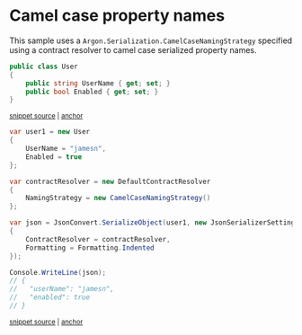 # Camel case property names

This sample uses a `Argon.Serialization.CamelCaseNamingStrategy` specified using a contract resolver to camel case serialized property names.

<!-- snippet: NamingStrategyCamelCaseTypes -->
<a id='snippet-namingstrategycamelcasetypes'></a>
```cs
public class User
{
    public string UserName { get; set; }
    public bool Enabled { get; set; }
}
```
<sup><a href='/src/Tests/Documentation/Samples/Serializer/NamingStrategyCamelCase.cs#L28-L34' title='Snippet source file'>snippet source</a> | <a href='#snippet-namingstrategycamelcasetypes' title='Start of snippet'>anchor</a></sup>
<!-- endSnippet -->

<!-- snippet: NamingStrategyCamelCaseUsage -->
<a id='snippet-namingstrategycamelcaseusage'></a>
```cs
var user1 = new User
{
    UserName = "jamesn",
    Enabled = true
};

var contractResolver = new DefaultContractResolver
{
    NamingStrategy = new CamelCaseNamingStrategy()
};

var json = JsonConvert.SerializeObject(user1, new JsonSerializerSettings
{
    ContractResolver = contractResolver,
    Formatting = Formatting.Indented
});

Console.WriteLine(json);
// {
//   "userName": "jamesn",
//   "enabled": true
// }
```
<sup><a href='/src/Tests/Documentation/Samples/Serializer/NamingStrategyCamelCase.cs#L39-L62' title='Snippet source file'>snippet source</a> | <a href='#snippet-namingstrategycamelcaseusage' title='Start of snippet'>anchor</a></sup>
<!-- endSnippet -->
